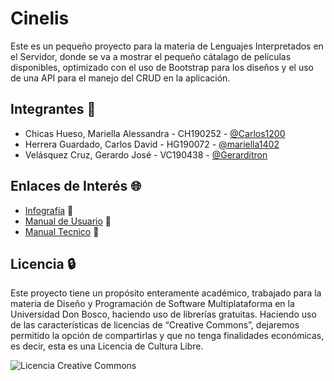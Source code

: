 
# Cinelis 

Este es un pequeño proyecto para la materia de Lenguajes Interpretados en el Servidor,
donde se va a mostrar el pequeño cátalago de películas disponibles, optimizado con el
uso de Bootstrap para los diseños y el uso de una API para el manejo del CRUD en la aplicación.

## Integrantes 🌱
- Chicas Hueso, Mariella Alessandra - CH190252 - [@Carlos1200](https://github.com/Carlos1200?tab=repositories) 
- Herrera Guardado, Carlos David - HG190072  - [@mariella1402](https://github.com/mariella1402)
- Velásquez Cruz, Gerardo José - VC190438 - [@Gerarditron](https://github.com/Gerarditron)

## Enlaces de Interés 🌐
- [Infografía](https://drive.google.com/file/d/1z8baM3j_msoGgEDTRxVsIC3Fr0keRlmB/view?usp=drivesdk) 📄
- [Manual de Usuario](https://drive.google.com/file/d/1BSqiFqpyG2qmjQyu53zEezIJaVccCmdR/view?usp=sharing) 👥
- [Manual Tecnico](https://drive.google.com/file/d/1KXqstQ5gFSxDnNm5Rgb0Pvv4KoDnKItO/view?usp=sharing) 🔧

## Licencia 🔒️
Este proyecto tiene un propósito enteramente académico, trabajado para la materia de
Diseño y Programación de Software Multiplataforma en la Universidad Don Bosco, haciendo
uso de librerías gratuitas. Haciendo uso de las características de licencias de
“Creative Commons”, dejaremos permitido la opción de compartirlas y que no tenga
finalidades económicas, es decir, esta es una Licencia de Cultura Libre.

![Licencia Creative Commons](https://user-images.githubusercontent.com/50189393/132115949-1147cee0-ea81-47a5-94e5-d87fb808a802.png)






